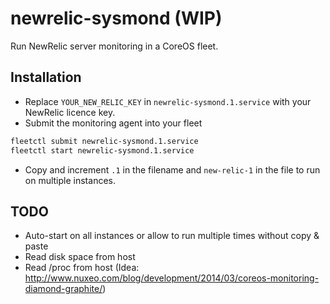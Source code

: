 # newrelic-sysmond (WIP)

Run NewRelic server monitoring in a CoreOS fleet.

## Installation
* Replace `YOUR_NEW_RELIC_KEY` in `newrelic-sysmond.1.service` with your NewRelic licence key.
* Submit the monitoring agent into your fleet

```bash
fleetctl submit newrelic-sysmond.1.service
fleetctl start newrelic-sysmond.1.service
```

* Copy and increment `.1` in the filename and `new-relic-1` in the file to run on multiple instances.

## TODO
* Auto-start on all instances or allow to run multiple times without copy & paste
* Read disk space from host
* Read /proc from host (Idea: http://www.nuxeo.com/blog/development/2014/03/coreos-monitoring-diamond-graphite/)
